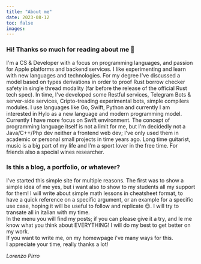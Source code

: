 ```yaml
---
title: "About me"
date: 2023-08-12
toc: false
images:
---
```


### Hi! Thanks so much for reading about me 🤩

I'm a CS & Developer with a focus on programming languages, and passion for Apple platforms and backend services. I like experimenting and learn with new languages and technologies. For my degree I've discussed a model based on types derivations in order to proof Rust borrow checker safety in single thread modality (far before the release of the official Rust tech spec).
In time, I've developed some Restful services, Telegram Bots & server-side services, Cripto-treading experimental bots, simple compilers modules. I use languages like Go, Swift, Python and currently I am interested in Hylo as a new language and modern programming model.
Currently I have more focus on Swift environment.
The concept of programming language itself is not a limit for me, but I'm decidedly not a Java/C++/Php dev neither a frontend web dev; I've only used them in academic or personal small projects in time years ago.
Long time guitarist, music is a big part of my life and I’m a sport lover in the free time. For friends also a special wines researcher.

### Is this a blog, a portfolio, or whatever?

I've started this simple site for multiple reasons. The first was to show a simple idea of me yes, but i want also to show to my students all my support for them!
I will write about simple math lessons in cheatsheet format, to have a quick reference on a specific argument, or an example for a specific use case, hoping it will
be useful to follow and replicate 😉. I will try to transate all in italian with my time.  
In the menu you will find my posts; if you can please give it a try, and le me know what you think about EVERYTHING! I will do my best to get better on my work.\
If you want to write me, on my homewpage i've many ways for this.\
I appreciate your time, really thanks a lot!

*Lorenzo Pirro*